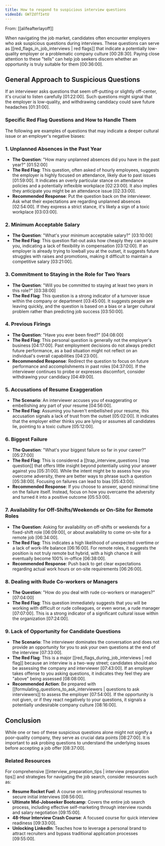 ```yaml
---
title: How to respond to suspicious interview questions
videoId: GW7ZdffIetU
---
```


From: [[alifeafterlayoff]] <br/> 

When navigating the job market, candidates often encounter employers who ask suspicious questions during interviews. These questions can serve as [[red_flags_in_job_interviews | red flags]] that indicate a potentially low-quality employer or a problematic company culture <a class="yt-timestamp" data-t="00:28:30">[00:28:30]</a>. Paying close attention to these "tells" can help job seekers discern whether an opportunity is truly suitable for them <a class="yt-timestamp" data-t="00:36:00">[00:36:00]</a>.

## General Approach to Suspicious Questions

If an interviewer asks questions that seem off-putting or slightly off-center, it's crucial to listen carefully <a class="yt-timestamp" data-t="01:22:00">[01:22:00]</a>. Such questions might signal that the employer is low-quality, and withdrawing candidacy could save future headaches <a class="yt-timestamp" data-t="01:31:00">[01:31:00]</a>.

### Specific Red Flag Questions and How to Handle Them

The following are examples of questions that may indicate a deeper cultural issue or an employer's negative biases:

### 1. Unplanned Absences in the Past Year
*   **The Question**: "How many unplanned absences did you have in the past year?" <a class="yt-timestamp" data-t="01:52:00">[01:52:00]</a>
*   **The Red Flag**: This question, often asked of hourly employees, suggests the employer is highly focused on attendance, likely due to past issues <a class="yt-timestamp" data-t="01:59:00">[01:59:00]</a>. It indicates an overly particular stance on attendance policies and a potentially inflexible workplace <a class="yt-timestamp" data-t="02:23:00">[02:23:00]</a>. It also implies they anticipate you might be an attendance issue <a class="yt-timestamp" data-t="02:33:00">[02:33:00]</a>.
*   **Recommended Response**: Put the question back on the interviewer. Ask what their expectations are regarding unplanned absences <a class="yt-timestamp" data-t="02:54:00">[02:54:00]</a>. If they express a strict stance, it's likely a sign of a toxic workplace <a class="yt-timestamp" data-t="03:03:00">[03:03:00]</a>.

### 2. Minimum Acceptable Salary
*   **The Question**: "What's your minimum acceptable salary?" <a class="yt-timestamp" data-t="03:10:00">[03:10:00]</a>
*   **The Red Flag**: This question flat-out asks how cheaply they can acquire you, indicating a lack of flexibility in compensation <a class="yt-timestamp" data-t="03:12:00">[03:12:00]</a>. If an employer is already trying to lowball you at the outset, it suggests future struggles with raises and promotions, making it difficult to maintain a competitive salary <a class="yt-timestamp" data-t="03:21:00">[03:21:00]</a>.

### 3. Commitment to Staying in the Role for Two Years
*   **The Question**: "Will you be committed to staying at least two years in this role?" <a class="yt-timestamp" data-t="03:38:00">[03:38:00]</a>
*   **The Red Flag**: This question is a strong indicator of a turnover issue within the company or department <a class="yt-timestamp" data-t="03:45:00">[03:45:00]</a>. It suggests people are leaving quickly, and the question is based on a bias or a larger cultural problem rather than predicting job success <a class="yt-timestamp" data-t="03:50:00">[03:50:00]</a>.

### 4. Previous Firings
*   **The Question**: "Have you ever been fired?" <a class="yt-timestamp" data-t="04:08:00">[04:08:00]</a>
*   **The Red Flag**: This personal question is generally not the employer's business <a class="yt-timestamp" data-t="04:17:00">[04:17:00]</a>. Past employment decisions do not always predict future performance, as a bad situation might not reflect on an individual's overall capabilities <a class="yt-timestamp" data-t="04:23:00">[04:23:00]</a>.
*   **Recommended Response**: Redirect the question to focus on future performance and accomplishments in past roles <a class="yt-timestamp" data-t="04:37:00">[04:37:00]</a>. If the interviewer continues to probe or expresses discomfort, consider withdrawing your candidacy <a class="yt-timestamp" data-t="04:49:00">[04:49:00]</a>.

### 5. Accusations of Resume Exaggeration
*   **The Scenario**: An interviewer accuses you of exaggerating or embellishing any part of your resume <a class="yt-timestamp" data-t="04:56:00">[04:56:00]</a>.
*   **The Red Flag**: Assuming you haven't embellished your resume, this accusation signals a lack of trust from the outset <a class="yt-timestamp" data-t="05:02:00">[05:02:00]</a>. It indicates that the employer either thinks you are lying or assumes all candidates lie, pointing to a toxic culture <a class="yt-timestamp" data-t="05:12:00">[05:12:00]</a>.

### 6. Biggest Failure
*   **The Question**: "What's your biggest failure so far in your career?" <a class="yt-timestamp" data-t="05:27:00">[05:27:00]</a>
*   **The Red Flag**: This is considered a [[trap_interview_questions | trap question]] that offers little insight beyond potentially using your answer against you <a class="yt-timestamp" data-t="05:31:00">[05:31:00]</a>. While the intent might be to assess how you overcome adversity, there are better ways to phrase such a question <a class="yt-timestamp" data-t="05:38:00">[05:38:00]</a>. Focusing on failures can lead to bias <a class="yt-timestamp" data-t="05:43:00">[05:43:00]</a>.
*   **Recommended Response**: If you choose to answer, spend minimal time on the failure itself. Instead, focus on how you overcame the adversity and turned it into a positive outcome <a class="yt-timestamp" data-t="05:53:00">[05:53:00]</a>.

### 7. Availability for Off-Shifts/Weekends or On-Site for Remote Roles
*   **The Question**: Asking for availability on off-shifts or weekends for a fixed-shift role <a class="yt-timestamp" data-t="06:09:00">[06:09:00]</a>, or about availability to come on-site for a remote job <a class="yt-timestamp" data-t="06:34:00">[06:34:00]</a>.
*   **The Red Flag**: This indicates a high likelihood of unexpected overtime or a lack of work-life balance <a class="yt-timestamp" data-t="06:16:00">[06:16:00]</a>. For remote roles, it suggests the position is not truly remote but hybrid, with a high chance it will eventually become 100% in-office <a class="yt-timestamp" data-t="06:38:00">[06:38:00]</a>.
*   **Recommended Response**: Push back to get clear expectations regarding actual work hours or on-site requirements <a class="yt-timestamp" data-t="06:26:00">[06:26:00]</a>.

### 8. Dealing with Rude Co-workers or Managers
*   **The Question**: "How do you deal with rude co-workers or managers?" <a class="yt-timestamp" data-t="07:04:00">[07:04:00]</a>
*   **The Red Flag**: This question immediately suggests that you will be working with difficult or rude colleagues, or even worse, a rude manager <a class="yt-timestamp" data-t="07:07:00">[07:07:00]</a>. This is a strong indicator of a significant cultural issue within the organization <a class="yt-timestamp" data-t="07:24:00">[07:24:00]</a>.

### 9. Lack of Opportunity for Candidate Questions
*   **The Scenario**: The interviewer dominates the conversation and does not provide an opportunity for you to ask your own questions at the end of the interview <a class="yt-timestamp" data-t="07:33:00">[07:33:00]</a>.
*   **The Red Flag**: This is a major [[red_flags_during_job_interviews | red flag]] because an interview is a two-way street; candidates should also be assessing the company and interviewer <a class="yt-timestamp" data-t="07:43:00">[07:43:00]</a>. If an employer takes offense to you asking questions, it indicates they feel they are "above" being assessed <a class="yt-timestamp" data-t="08:08:00">[08:08:00]</a>.
*   **Recommended Action**: Be prepared with [[formulating_questions_to_ask_interviewers | questions to ask interviewers]] to assess the employer <a class="yt-timestamp" data-t="07:54:00">[07:54:00]</a>. If the opportunity is not given, or if they react negatively to your questions, it signals a potentially undesirable company culture <a class="yt-timestamp" data-t="08:16:00">[08:16:00]</a>.

## Conclusion

While one or two of these suspicious questions alone might not signify a poor-quality company, they serve as crucial data points <a class="yt-timestamp" data-t="08:27:00">[08:27:00]</a>. It is important to ask probing questions to understand the underlying issues before accepting a job offer <a class="yt-timestamp" data-t="08:37:00">[08:37:00]</a>.

### Related Resources

For comprehensive [[interview_preparation_tips | interview preparation tips]] and strategies for navigating the job search, consider resources such as:
*   **Resume Rocket Fuel**: A course on writing professional resumes to secure initial interviews <a class="yt-timestamp" data-t="08:56:00">[08:56:00]</a>.
*   **Ultimate Mid-Jobseeker Bootcamp**: Covers the entire job search process, including effective self-marketing through interview rounds and salary negotiation <a class="yt-timestamp" data-t="09:15:00">[09:15:00]</a>.
*   **48-Hour Interview Crash Course**: A focused course for quick interview readiness <a class="yt-timestamp" data-t="09:33:00">[09:33:00]</a>.
*   **Unlocking LinkedIn**: Teaches how to leverage a personal brand to attract recruiters and bypass traditional application processes <a class="yt-timestamp" data-t="09:55:00">[09:55:00]</a>.